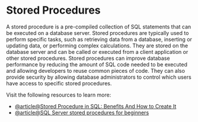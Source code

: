 # Stored Procedures

A stored procedure is a pre-compiled collection of SQL statements that can be executed on a database server. Stored procedures are typically used to perform specific tasks, such as retrieving data from a database, inserting or updating data, or performing complex calculations. They are stored on the database server and can be called or executed from a client application or other stored procedures. Stored procedures can improve database performance by reducing the amount of SQL code needed to be executed and allowing developers to reuse common pieces of code. They can also provide security by allowing database administrators to control which users have access to specific stored procedures.

Visit the following resources to learn more:

- [@article@Stored Procedure in SQL: Benefits And How to Create It](https://www.simplilearn.com/tutorials/sql-tutorial/stored-procedure-in-sql)
- [@article@SQL Server stored procedures for beginners](https://www.sqlshack.com/sql-server-stored-procedures-for-beginners/)

